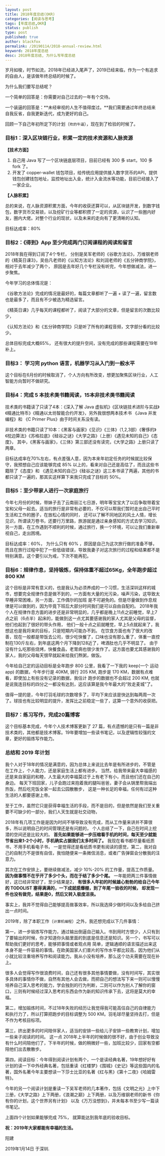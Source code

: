 ```yaml
---
layout: post
title: 2018年度总结(OKR)
categories: [阅读与思考]
tags: [年度总结,OKR]
status: publish
type: post
published: true
author: blackfox
permalink: /20190114/2018-annual-review.html
keyword: 2018年度总结
desc: 2018年度总结, 为什么写年度总结
---
```


岁月如梭，时节如流，2018年已经进入尾声了，2019已经来临，作为一个有追求的自由人，是该做年终总结的时候了。

为什么我们要写总结呢？

一个简单的回答是：你需要对自己过去的一年有个交待。

一个装逼的回答是：**未经审视的人生不值得度过。**我们需要通过年终总结来自我反省，自我更新迭代，成为更好的自己。

回顾一下自己年初所定下的计划（`吹的牛逼`），现在到了检验的时候了。

### 目标1：深入区块链行业，积累一定的技术资源和人脉资源
**【技术方面】**

1. 自己用 Java 写了一个区块链底层项目，目前已经有 300 多 start，100 多 fork 了。
2. 开发了 copper-wallet 钱包项目，给传统应用提供接入数字货币的API，提供钱包创建钱包地址，监控地址出入金，统计入金流水等功能，目前已经接入了一家企业。

**【人脉积累】**

总的来说，在人脉资源积累方面，今年的收获还算可以，从区块链开发，到数字钱包，数字货币交易锁，以及挖矿行业等都积攒了一定的资源，认识了一些圈内好友，圈内大佬。对整个行业的现状，以及未来的走向有了更清晰的认知。

目标达成率：80%

### 目标2：《得到》App 至少完成两门订阅课程的阅读和留言
2018年我在得到订阅了4个专栏， 分别是吴军老师的《谷歌方法论》，万维钢老师的《精英日课3》，吴伯凡老师的《认知方法论》和刘润老师的《五分钟商学院》，相对于去年减少了两个，
原因是去年好几个专栏没有听完，今年想做减法，进一步聚焦。

今年学习的总体情况是：

《谷歌方法论》完成的情况是最好的，每篇文章都听了一遍 + 读了一遍，留言数也是最多了，而且有不少被选为精选留言。

《精英日课》几乎每天的课程都听了，阅读了大部分的文章，但是留言的次数比较少，

《认知方法论》和《五分钟商学院》只是听了所有的课程音频，文字部分看的比较少。

总体目标完成大概65%， 还有很大的提升空间，没有完成的那些课程需要在19年补上。

### 目标3： 学习完 python 语言，机器学习从入门到一般水平
这个目标在6月份的时候取消了，个人方向有所改变，想更加聚焦区块行业，人工智能方向暂时不做研究。

### 目标4：完成 5 本技术类书籍阅读，15本非技术类书籍阅读
技术类的书籍读了只读了4本：《深入了解 Java 虚拟机》《区块链技术进阶与实战》《精通比特币》《精通以太坊智能合约开发》，另外我很想两本技术书
《Java 并发编程》和 《C Primer Plus》由于时间关系没有读。

非技术类的书籍只读了10本：《黑客与画家》《见识》《三体》（1,2,3部）《奢侈的》《枕边算法》《苏格拉底》《硅谷之谜》《大学之路》（上册）《遇见未知的自己》《态度》，
其中，《黑客与画家》，《三体》第三部还没有读完，《大学之路》上册只读了两章。

目标达成率在70%左右，有点差强人意，因为本来年初定任务的时候就比较保守，我预想自己应该能够完成 85% 以上的，看来对自己还是高估了，而且这些书籍除了《态度》和 《遇见未知的自己》《硅谷之谜》这三本书读了两遍，其他的书都只读了一遍的，那其实这样算下来我只完成了目标的 50%。

### 目标5：至少带家人进行一次家庭旅行
今年七月份的时候，带妹子去了云南丽江七日游，明年等宝宝大了以后争取带着宝宝和父母一起去。适当的旅行是非常有必要的，不仅可以帮我们暂时走出自己平时生活和工作的圈子，在放松心情的同时，
还可以了解不同地区的风土人情，增长见识，所谓读万卷书，还要行万里路，旅游就是通过亲身感知的方式去学习知识。
另一方面，在工作遇到不顺利的时候，通过旅行，换一个环境，可以让我们重新审视自己，走出困境。

目标达成率：60%， 为什么只有 60% ，原因是自己为这次旅行做的准备不够，而且在旅行过程中犯了一些低级错误，导致我妻子对这次旅行的过程和结果都不是特别满意。这个要引以为戒，下次不能再犯。


### 目标6：规律作息，坚持锻炼，保持体重不超过65Kg，全年跑步超过800 KM
这个目标是非常有意义的，也是我认为必须养成的一个习惯，生活深圳这样的城市，想要完全规律作息是做不到的，一方面有大量的光污染，噪声污染，这导致太早睡非常困难，另一方面，工作偶尔的加班
是不可避免的。但是尽量做到作息规律是可以做到的，因为毕竟下班后大部分时间我们是可以自由自配的。
2018年我个人在规律作息方面的进步还是非常明显的，几乎都是晚上11点之前睡觉，早上7点之前（6点半）起床的，能做到这一点尤其要感谢我的家人尤其是父母的监督，他们也起到了很好的带头作用，
他们一般十点之前就睡觉，早上5点就起来了，我想这也是我将来的目标，只是短期内可能办不到。
在饮食方面也有了很大的改善，现在一般都是带饭去公司，很少吃快餐了，口味也没有那么重了，体重一直控制在130斤左右，到年底这两个月下降到128近了，啤酒肚也几乎不明显了。
由于没有什么吃那些烧烤，快餐食品，老胃病也很少发作了。这方面也要尤其感谢我的家人，我的父母每天很早就起来给我们熬粥，做饭。

今年给自己定的运动目标是全年跑步 800 公里，我看了一下我的 keep(一个 运动 app) 的数据，今年步行是 40KM, 骑行 205 KM, 跑步是 170 KM，数据有点难看，即使加上有些没有记录的数据，我估计
跑步的数据也不会超过 200 KM, 也就是说我连目标的四分之一都没有达到，这应该算是我今年最大的“败走麦城”了。

值得一提的是，今年打羽毛球的次数增多了，平均下来应该是快达到每两周一次了。球技也有比较明显的提升，发挥比之前稳定一些了，这算一个意外的收获把。

### 目标7：练习写作，完成20篇博客
这个目标基本完成，今年个人技术博客更新了 27 篇，有点遗憾的是只有一篇是非技术类的，其他都是技术博客。19年要增加一些读书笔记，以及逻辑性较强的文章，更好的锻炼写作能力。

### 总结和 2019 年计划
我个人对于18年的情况是满意的，因为总体上来说比去年是有所进步的，不管是在工作上，个人能力，还是家庭生活上都有进步。
当然，给我带来最大幸福感的还是来自家庭的和睦，人生最大的幸福莫过于上有老下有小，而且他们还在自己的身边。
每天下班回家，儿子会跑过来抱着我的腿叫爸爸，妻子会从锅里帮我端出热饭，然后吃完饭全家一起去公园散散步，
这是一种长足的幸福，任何有过这种生活的人都要感谢上帝。

至于工作，虽然它只是获得幸福生活的手段，而不是目的，但是依然是我们至关重要不可缺少的一部分，我们人天生就是社交动物，

2018年有几项工作是是因为时间不够导致没有完成，而从工作量来讲并不算很多，所以说明自己的时间管理还是有问题的，
个人总结了一下，自己在时间上挖潜的空间还是比较大的。
**首先如果能够进一步压缩看手机的时间，每天至少就能节省出来1-2个小时，手机确实占据我们太多时间了。** 我现在看书都尽量看纸质书，不用手机看电子书，
一是觉得还是看纸质书更有阅读的感觉，第二，我对自己的自制力不是很有自信，我怕随便来一条微信消息，或者广告弹窗会分散我的注意力。

其次在工作安排上，要继续做减法，减少 10%-20% 的工作量，提高工作质量。**因为做事情不在乎开了多少个头，而在于结了多少个尾。** 
一年能把两三件事情做好，这已经非常好了，至少结果是2，
**有很多人年初的时候雄心勃勃的给自己今年的 TODOLIST 塞得满满的，一下成就感爆棚，到了年尾一验收的时候，
却发现一件也没有做完，结果是0，然后又转入极度沮丧。**

事实上，我并不觉得自己能够提高做事效率，所以我选择少做时间以及多给自己挤出一点时间。

2019年，除了本职工作（`计算机编程`）之外，我还想完成以下几件事情：

第一，进一步锻炼写作能力，通过输出倒逼自己输入。书到用时方恨少，人只有到了要输出的时候，你才知道你头脑里面的到底是信息还是知识。另一个，书写可以帮助我们更好的思考，能够把事情或者观点用
简单，逻辑通顺的语言描述出来这本身不是一件容易的事情。在欧美国家人们普片的写作水平都比较高，因为他们从小就比较注重培养写作和阅读能力。我从小没有培养，那么这个功夫需要在现在补上。

很多人会觉得写作很浪费时间，自己还有很多其他事情要做，没有时间写，其实很多具体的事情你不做，自然有其他人会去做，而把自己的想法写下来一则可以慢慢培养自己深入思考的能力，学会独到的行为判断，二则可以作为别人了解你的窗口，三则有时候经过深入思考的东西会作为新的知识传承下去，这将是莫大的幸福。

第二，增加锻炼时间，不过18年失败的经历让我觉得我可能高估自己的自律能力和执行力了，所以打算把跑步的目标调整为 500 KM。羽毛球尽量坚持去打，但是不作为考核目标项。

第三，挤出更多的时间陪伴家人，适当的安排一些给儿子安排一些教育计划，增加一些亲子阅读的时间。
这一点 2018年上半年的时候做的很不好，由于创业导致没有什么时间陪他们了，下半年的时候，做的稍微好一些，加班比较少，回家有空都陪他们出去散散步。

第四，阅读目标：今年得到阅读计划有两个，一个是读经典名著，19年想好好有计划的读一下中外经典名著，包括重读《红楼梦》《围城》《史记》等这些国内的名著，国外名著今年主要想读一下莎士比亚的名著《红与黑》《第十二夜》《哈姆雷特》。

今年的另一个阅读计划是重读一下吴军老师的几本著作，包括《文明之光》上中下三册，《大学之路》上下两册，《浪潮之巅》上下两册，以及万维钢老师的新书《你有你的计划，这个世界另有计划》
以及《万万没想到》，并未每本书至少写一篇读书笔记。

上面四个计划如果能够完成 75%， 就算能达到我年底的验收目标。

**祝：2019年大家都能有幸福的生活。**

阳建

2019年1月14日 于深圳.



